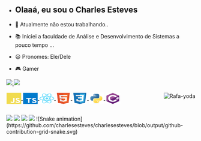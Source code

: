 - ## Olaaá, eu sou o Charles Esteves

- 💼 Atualmente não estou trabalhando..
- 📚 Iniciei a faculdade de Análise e Desenvolvimento de Sistemas a pouco tempo ...
- 😃 Pronomes: Ele/Dele
- 🎮 Gamer 

<div>
  <a href="https://github.com/charlesesteves">
  <img height="155em" src="https://github-readme-stats.vercel.app/api?username=charlesesteves&show_icons=true&theme=synthwave&include_all_commits=true&count_private=true"/>
  <img height="155em" src="https://github-readme-stats.vercel.app/api/top-langs/?username=charlesesteves&layout=compact&langs_count=7&theme=synthwave"/>
</div>
<div style="display: inline_block"><br>
  <img align="center" alt="Rafa-Js" height="30" width="40" src="https://raw.githubusercontent.com/devicons/devicon/master/icons/javascript/javascript-plain.svg">
  <img align="center" alt="Rafa-Ts" height="30" width="40" src="https://raw.githubusercontent.com/devicons/devicon/master/icons/typescript/typescript-plain.svg">
  <img align="center" alt="Rafa-React" height="30" width="40" src="https://raw.githubusercontent.com/devicons/devicon/master/icons/react/react-original.svg">
  <img align="center" alt="Rafa-HTML" height="30" width="40" src="https://raw.githubusercontent.com/devicons/devicon/master/icons/html5/html5-original.svg">
  <img align="center" alt="Rafa-CSS" height="30" width="40" src="https://raw.githubusercontent.com/devicons/devicon/master/icons/css3/css3-original.svg">
  <img align="center" alt="Rafa-Python" height="30" width="40" src="https://raw.githubusercontent.com/devicons/devicon/master/icons/python/python-original.svg">
  <img align="center" alt="Rafa-Csharp" height="30" width="40" src="https://raw.githubusercontent.com/devicons/devicon/master/icons/csharp/csharp-original.svg">
  <img align="right" alt="Rafa-yoda" src="https://media.discordapp.net/attachments/496303551576801299/885272887018258492/media.io_TziNj98c_1_1.gif">
</div>

##
<div> 
  <a href="https://www.instagram.com/1gayroto/" target="_blank"><img src="https://img.shields.io/badge/-Instagram-%23E4405F?style=for-the-badge&logo=instagram&logoColor=white" target="_blank"></a>
 	<a href="https://www.twitch.tv/1delrey" target="_blank"><img src="https://img.shields.io/badge/Twitch-9146FF?style=for-the-badge&logo=twitch&logoColor=white" target="_blank"></a>
  <a href = "mailto:steveschay@gmail.com"><img src="https://img.shields.io/badge/-Gmail-%23333?style=for-the-badge&logo=gmail&logoColor=white" target="_blank"></a>
  <a href="https://www.linkedin.com/in/charles-esteves-308b79215/" target="_blank"><img src="https://img.shields.io/badge/-LinkedIn-%230077B5?style=for-the-badge&logo=linkedin&logoColor=white" target="_blank"></a> 
 ![Snake animation](https://github.com/charlesesteves/charlesesteves/blob/output/github-contribution-grid-snake.svg)
 
